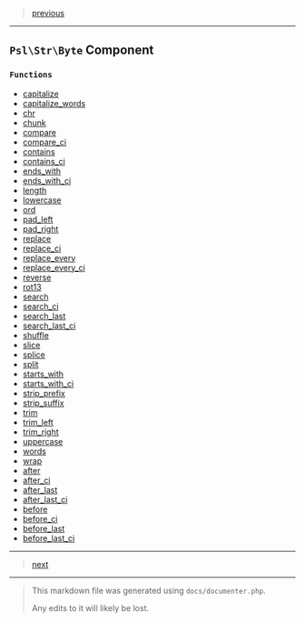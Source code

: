 > [previous](str.md)

---

## `Psl\Str\Byte` Component

### `Functions`

- [capitalize](./../../src/Psl/Str/Byte/capitalize.php#L17)
- [capitalize_words](./../../src/Psl/Str/Byte/capitalize_words.php#L17)
- [chr](./../../src/Psl/Str/Byte/chr.php#L14)
- [chunk](./../../src/Psl/Str/Byte/chunk.php#L27)
- [compare](./../../src/Psl/Str/Byte/compare.php#L19)
- [compare_ci](./../../src/Psl/Str/Byte/compare_ci.php#L19)
- [contains](./../../src/Psl/Str/Byte/contains.php#L21)
- [contains_ci](./../../src/Psl/Str/Byte/contains_ci.php#L21)
- [ends_with](./../../src/Psl/Str/Byte/ends_with.php#L12)
- [ends_with_ci](./../../src/Psl/Str/Byte/ends_with_ci.php#L14)
- [length](./../../src/Psl/Str/Byte/length.php#L14)
- [lowercase](./../../src/Psl/Str/Byte/lowercase.php#L14)
- [ord](./../../src/Psl/Str/Byte/ord.php#L12)
- [pad_left](./../../src/Psl/Str/Byte/pad_left.php#L25)
- [pad_right](./../../src/Psl/Str/Byte/pad_right.php#L25)
- [replace](./../../src/Psl/Str/Byte/replace.php#L15)
- [replace_ci](./../../src/Psl/Str/Byte/replace_ci.php#L15)
- [replace_every](./../../src/Psl/Str/Byte/replace_every.php#L17)
- [replace_every_ci](./../../src/Psl/Str/Byte/replace_every_ci.php#L17)
- [reverse](./../../src/Psl/Str/Byte/reverse.php#L10)
- [rot13](./../../src/Psl/Str/Byte/rot13.php#L14)
- [search](./../../src/Psl/Str/Byte/search.php#L23)
- [search_ci](./../../src/Psl/Str/Byte/search_ci.php#L23)
- [search_last](./../../src/Psl/Str/Byte/search_last.php#L25)
- [search_last_ci](./../../src/Psl/Str/Byte/search_last_ci.php#L23)
- [shuffle](./../../src/Psl/Str/Byte/shuffle.php#L14)
- [slice](./../../src/Psl/Str/Byte/slice.php#L22)
- [splice](./../../src/Psl/Str/Byte/splice.php#L23)
- [split](./../../src/Psl/Str/Byte/split.php#L25)
- [starts_with](./../../src/Psl/Str/Byte/starts_with.php#L14)
- [starts_with_ci](./../../src/Psl/Str/Byte/starts_with_ci.php#L14)
- [strip_prefix](./../../src/Psl/Str/Byte/strip_prefix.php#L13)
- [strip_suffix](./../../src/Psl/Str/Byte/strip_suffix.php#L13)
- [trim](./../../src/Psl/Str/Byte/trim.php#L17)
- [trim_left](./../../src/Psl/Str/Byte/trim_left.php#L17)
- [trim_right](./../../src/Psl/Str/Byte/trim_right.php#L17)
- [uppercase](./../../src/Psl/Str/Byte/uppercase.php#L14)
- [words](./../../src/Psl/Str/Byte/words.php#L19)
- [wrap](./../../src/Psl/Str/Byte/wrap.php#L21)
- [after](./../../src/Psl/Str/Byte/after.php#L14)
- [after_ci](./../../src/Psl/Str/Byte/after_ci.php#L14)
- [after_last](./../../src/Psl/Str/Byte/after_last.php#L15)
- [after_last_ci](./../../src/Psl/Str/Byte/after_last_ci.php#L14)
- [before](./../../src/Psl/Str/Byte/before.php#L14)
- [before_ci](./../../src/Psl/Str/Byte/before_ci.php#L14)
- [before_last](./../../src/Psl/Str/Byte/before_last.php#L14)
- [before_last_ci](./../../src/Psl/Str/Byte/before_last_ci.php#L14)



---

> [next](str-grapheme.md)

---

> This markdown file was generated using `docs/documenter.php`.
>
> Any edits to it will likely be lost.
